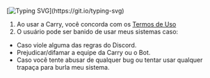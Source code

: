 [![Typing
  SVG](https://readme-typing-svg.herokuapp.com?color=86deff&lines=+Termos+de+Uso.)](https://git.io/typing-svg)
1. Ao usar a Carry, você concorda com os [Termos de Uso](https://github.com/carrybotdiscord/Termos/blob/main/TermosdeUso.md)
2. O usuário pode ser banido de usar meus sistemas caso:
- Caso viole alguma das regras do Discord.
- Prejudicar/difamar a equipe da Carry ou o Bot.
- Caso você tente abusar de qualquer bug ou tentar usar qualquer trapaça para burla meu sistema.

